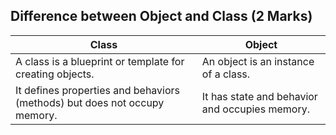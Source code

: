 ## Difference between Object and Class (2 Marks)

| Class                            | Object                               |
|----------------------------------|---------------------------------------|
| A class is a blueprint or template for creating objects. | An object is an instance of a class. |
| It defines properties and behaviors (methods) but does not occupy memory. | It has state and behavior and occupies memory. |
